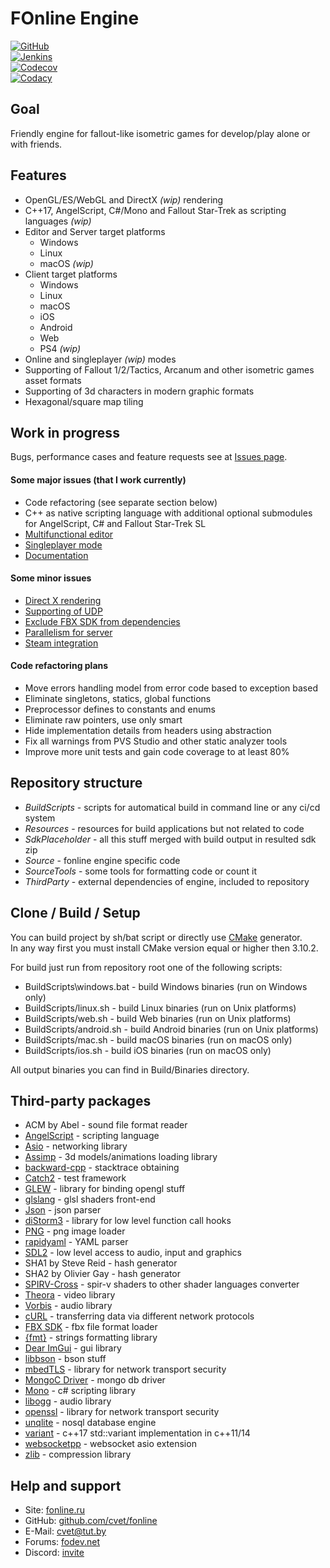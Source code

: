 # FOnline Engine

[![GitHub](https://github.com/cvet/fonline/workflows/make-sdk/badge.svg)](https://github.com/cvet/fonline/actions)  
[![Jenkins](https://ci.fonline.ru/buildStatus/icon?job=fonline/master)](https://ci.fonline.ru/blue/organizations/jenkins/fonline/activity)  
[![Codecov](https://codecov.io/gh/cvet/fonline/branch/master/graph/badge.svg)](https://codecov.io/gh/cvet/fonline)  
[![Codacy](https://api.codacy.com/project/badge/Grade/6c9c1cddf6ba4b58bfa94c729a73f315)](https://www.codacy.com/app/cvet/fonline?utm_source=github.com&amp;utm_medium=referral&amp;utm_content=cvet/fonline&amp;utm_campaign=Badge_Grade)

## Goal

Friendly engine for fallout-like isometric games for develop/play alone or with friends.

## Features

* OpenGL/ES/WebGL and DirectX *(wip)* rendering
* C++17, AngelScript, C#/Mono and Fallout Star-Trek as scripting languages *(wip)*
* Editor and Server target platforms
  * Windows
  * Linux
  * macOS *(wip)*
* Client target platforms
  * Windows
  * Linux
  * macOS
  * iOS
  * Android
  * Web
  * PS4 *(wip)*
* Online and singleplayer *(wip)* modes
* Supporting of Fallout 1/2/Tactics, Arcanum and other isometric games asset formats
* Supporting of 3d characters in modern graphic formats
* Hexagonal/square map tiling

## Work in progress

Bugs, performance cases and feature requests see at [Issues page](https://github.com/cvet/fonline/issues).

#### Some major issues (that I work currently)

* Code refactoring (see separate section below)
* C++ as native scripting language with additional optional submodules for AngelScript, C# and Fallout Star-Trek SL
* [Multifunctional editor](https://github.com/cvet/fonline/issues/31)
* [Singleplayer mode](https://github.com/cvet/fonline/issues/12)
* [Documentation](https://github.com/cvet/fonline/issues/49)

#### Some minor issues

* [Direct X rendering](https://github.com/cvet/fonline/issues/47)
* [Supporting of UDP](https://github.com/cvet/fonline/issues/14)
* [Exclude FBX SDK from dependencies](https://github.com/cvet/fonline/issues/22)
* [Parallelism for server](https://github.com/cvet/fonline/issues/32)
* [Steam integration](https://github.com/cvet/fonline/issues/38)

#### Code refactoring plans

* Move errors handling model from error code based to exception based
* Eliminate singletons, statics, global functions
* Preprocessor defines to constants and enums
* Eliminate raw pointers, use only smart
* Hide implementation details from headers using abstraction
* Fix all warnings from PVS Studio and other static analyzer tools
* Improve more unit tests and gain code coverage to at least 80%

## Repository structure

* *BuildScripts* - scripts for automatical build in command line or any ci/cd system
* *Resources* - resources for build applications but not related to code
* *SdkPlaceholder* - all this stuff merged with build output in resulted sdk zip
* *Source* - fonline engine specific code
* *SourceTools* - some tools for formatting code or count it
* *ThirdParty* - external dependencies of engine, included to repository

## Clone / Build / Setup

You can build project by sh/bat script or directly use [CMake](https://cmake.org) generator.  
In any way first you must install CMake version equal or higher then 3.10.2.

For build just run from repository root one of the following scripts:
* BuildScripts\windows.bat - build Windows binaries (run on Windows only)
* BuildScripts/linux.sh - build Linux binaries (run on Unix platforms)
* BuildScripts/web.sh - build Web binaries (run on Unix platforms)
* BuildScripts/android.sh - build Android binaries (run on Unix platforms)
* BuildScripts/mac.sh - build macOS binaries (run on macOS only)
* BuildScripts/ios.sh - build iOS binaries (run on macOS only)

All output binaries you can find in Build/Binaries directory.

## Third-party packages

* ACM by Abel - sound file format reader
* [AngelScript](https://www.angelcode.com/angelscript/) - scripting language
* [Asio](https://think-async.com/Asio/) - networking library
* [Assimp](http://www.assimp.org/) - 3d models/animations loading library
* [backward-cpp](https://github.com/bombela/backward-cpp) - stacktrace obtaining
* [Catch2](https://github.com/catchorg/Catch2) - test framework
* [GLEW](http://glew.sourceforge.net/) - library for binding opengl stuff
* [glslang](https://github.com/KhronosGroup/glslang) - glsl shaders front-end
* [Json](https://github.com/azadkuh/nlohmann_json_release) - json parser
* [diStorm3](https://github.com/gdabah/distorm) - library for low level function call hooks
* [PNG](http://www.libpng.org/pub/png/libpng.html) - png image loader
* [rapidyaml](https://github.com/biojppm/rapidyaml) - YAML parser
* [SDL2](https://www.libsdl.org/download-2.0.php) - low level access to audio, input and graphics
* SHA1 by Steve Reid - hash generator
* SHA2 by Olivier Gay - hash generator
* [SPIRV-Cross](https://github.com/KhronosGroup/SPIRV-Cross) - spir-v shaders to other shader languages converter
* [Theora](https://www.theora.org/downloads/) - video library
* [Vorbis](https://xiph.org/vorbis/) - audio library
* [cURL](https://curl.haxx.se/) - transferring data via different network protocols
* [FBX SDK](https://www.autodesk.com/developer-network/platform-technologies/fbx-sdk-2018-1-1) - fbx file format loader
* [{fmt}](https://fmt.dev/latest/index.html) - strings formatting library
* [Dear ImGui](https://github.com/ocornut/imgui) - gui library
* [libbson](http://mongoc.org/libbson/current/index.html) - bson stuff
* [mbedTLS](https://tls.mbed.org/) - library for network transport security
* [MongoC Driver](https://github.com/mongodb/mongo-c-driver) - mongo db driver
* [Mono](https://www.mono-project.com/) - c# scripting library
* [libogg](https://xiph.org/ogg/) - audio library
* [openssl](https://www.openssl.org/) - library for network transport security
* [unqlite](https://unqlite.org/) - nosql database engine
* [variant](https://github.com/mapbox/variant) - c++17 std::variant implementation in c++11/14
* [websocketpp](https://github.com/zaphoyd/websocketpp) - websocket asio extension
* [zlib](https://www.zlib.net/) - compression library

## Help and support

* Site: [fonline.ru](https://fonline.ru)
* GitHub: [github.com/cvet/fonline](https://github.com/cvet/fonline)
* E-Mail: <cvet@tut.by>
* Forums: [fodev.net](https://fodev.net)
* Discord: [invite](https://discord.gg/xa6TbqU)
